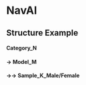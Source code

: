 # NavAI

## Structure Example

<h4> Category_N </h4>
<h4> -> Model_M </h4>
<h4> ->-> Sample_K_Male/Female </h4>
